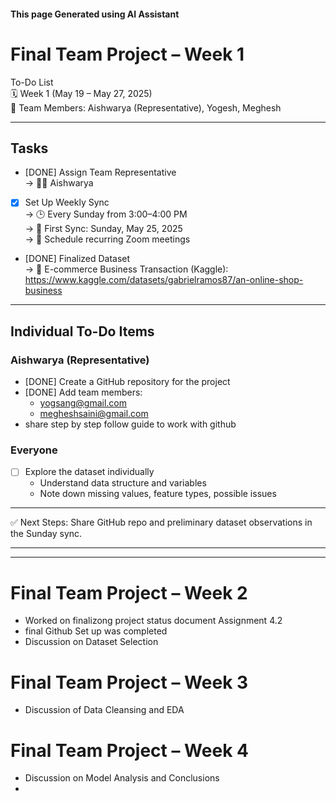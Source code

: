 #### This page Generated using AI Assistant
# Final Team Project – Week 1 
To-Do List  
🗓️ Week 1 (May 19 – May 27, 2025)  
👥 Team Members: Aishwarya (Representative), Yogesh, Meghesh

---

## Tasks

- [DONE] Assign Team Representative  
  → 👩‍💼 Aishwarya

- [x] Set Up Weekly Sync  
  → 🕒 Every Sunday from 3:00–4:00 PM  
  → 📅 First Sync: Sunday, May 25, 2025  
  → 📲 Schedule recurring Zoom meetings

- [DONE] Finalized Dataset  
  → 🔗 E-commerce Business Transaction (Kaggle): https://www.kaggle.com/datasets/gabrielramos87/an-online-shop-business

---

## Individual To-Do Items

### Aishwarya (Representative)
- [DONE] Create a GitHub repository for the project  
- [DONE] Add team members:  
  - yogsang@gmail.com  
  - megheshsaini@gmail.com
- share step by step follow guide to work with github

### Everyone
- [ ] Explore the dataset individually
  - Understand data structure and variables
  - Note down missing values, feature types, possible issues

---

✅ Next Steps: Share GitHub repo and preliminary dataset observations in the Sunday sync.

---
---

# Final Team Project – Week 2 

- Worked on finalizong project status document Assignment 4.2
- final Github Set up was completed
- Discussion on Dataset Selection 


# Final Team Project – Week 3

- Discussion of Data Cleansing and EDA

# Final Team Project – Week 4 

- Discussion on Model Analysis and Conclusions
- 